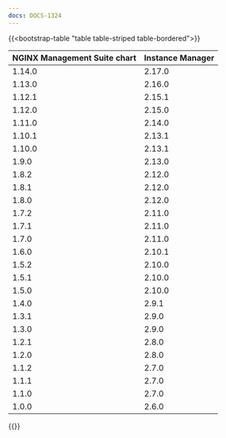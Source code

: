 ```yaml
---
docs: DOCS-1324
---
```


{{<bootstrap-table "table table-striped table-bordered">}}

| NGINX Management Suite chart | Instance Manager |
|------------------------------|------------------|
| 1.14.0                       | 2.17.0           |
| 1.13.0                       | 2.16.0           |
| 1.12.1                       | 2.15.1           |
| 1.12.0                       | 2.15.0           |
| 1.11.0                       | 2.14.0           |
| 1.10.1                       | 2.13.1           |
| 1.10.0                       | 2.13.1           |
| 1.9.0                        | 2.13.0           |
| 1.8.2                        | 2.12.0           |
| 1.8.1                        | 2.12.0           |
| 1.8.0                        | 2.12.0           |
| 1.7.2                        | 2.11.0           |
| 1.7.1                        | 2.11.0           |
| 1.7.0                        | 2.11.0           |
| 1.6.0                        | 2.10.1           |
| 1.5.2                        | 2.10.0           |
| 1.5.1                        | 2.10.0           |
| 1.5.0                        | 2.10.0           |
| 1.4.0                        | 2.9.1            |
| 1.3.1                        | 2.9.0            |
| 1.3.0                        | 2.9.0            |
| 1.2.1                        | 2.8.0            |
| 1.2.0                        | 2.8.0            |
| 1.1.2                        | 2.7.0            |
| 1.1.1                        | 2.7.0            |
| 1.1.0                        | 2.7.0            |
| 1.0.0                        | 2.6.0            |

{{</bootstrap-table>}}
